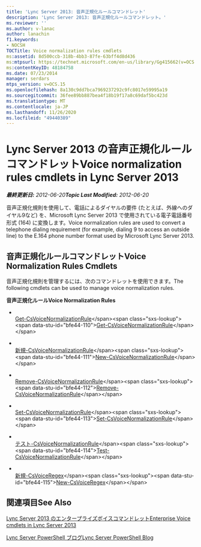 ```yaml
---
title: 'Lync Server 2013: 音声正規化ルールコマンドレット'
description: 'Lync Server 2013: 音声正規化ルールコマンドレット。'
ms.reviewer: ''
ms.author: v-lanac
author: lanachin
f1.keywords:
- NOCSH
TOCTitle: Voice normalization rules cmdlets
ms:assetid: 8d500ccb-318b-4bb3-87fe-63bff4d8d436
ms:mtpsurl: https://technet.microsoft.com/en-us/library/Gg415662(v=OCS.15)
ms:contentKeyID: 48184758
ms.date: 07/23/2014
manager: serdars
mtps_version: v=OCS.15
ms.openlocfilehash: 8a130c9dd7bca7969237292c9fc8017e59995a19
ms.sourcegitcommit: 36fee89bb887bea4f18b19f17a8c69daf5bc423d
ms.translationtype: MT
ms.contentlocale: ja-JP
ms.lasthandoff: 11/26/2020
ms.locfileid: "49440389"
---
```

# <a name="voice-normalization-rules-cmdlets-in-lync-server-2013"></a><span data-ttu-id="bfe44-103">Lync Server 2013 の音声正規化ルールコマンドレット</span><span class="sxs-lookup"><span data-stu-id="bfe44-103">Voice normalization rules cmdlets in Lync Server 2013</span></span>

<div data-xmlns="http://www.w3.org/1999/xhtml">

<div class="topic" data-xmlns="http://www.w3.org/1999/xhtml" data-msxsl="urn:schemas-microsoft-com:xslt" data-cs="https://msdn.microsoft.com/">

<div data-asp="https://msdn2.microsoft.com/asp">



</div>

<div id="mainSection">

<div id="mainBody"><span data-ttu-id="bfe44-104">

<span> </span></span><span class="sxs-lookup"><span data-stu-id="bfe44-104">

<span> </span></span></span>

<span data-ttu-id="bfe44-105">_**最終更新日:** 2012-06-20_</span><span class="sxs-lookup"><span data-stu-id="bfe44-105">_**Topic Last Modified:** 2012-06-20_</span></span>

<span data-ttu-id="bfe44-106">音声正規化規則を使用して、電話によるダイヤルの要件 (たとえば、外線へのダイヤル9など) を、Microsoft Lync Server 2013 で使用されている電子電話番号形式 (164) に変換します。</span><span class="sxs-lookup"><span data-stu-id="bfe44-106">Voice normalization rules are used to convert a telephone dialing requirement (for example, dialing 9 to access an outside line) to the E.164 phone number format used by Microsoft Lync Server 2013.</span></span>

<div>

## <a name="voice-normalization-rules-cmdlets"></a><span data-ttu-id="bfe44-107">音声正規化ルールコマンドレット</span><span class="sxs-lookup"><span data-stu-id="bfe44-107">Voice Normalization Rules Cmdlets</span></span>

<span data-ttu-id="bfe44-108">音声正規化規則を管理するには、次のコマンドレットを使用できます。</span><span class="sxs-lookup"><span data-stu-id="bfe44-108">The following cmdlets can be used to manage voice normalization rules.</span></span>

<span data-ttu-id="bfe44-109">**音声正規化ルール**</span><span class="sxs-lookup"><span data-stu-id="bfe44-109">**Voice Normalization Rules**</span></span>

  - <span></span>  
    <span data-ttu-id="bfe44-110">[Get-CsVoiceNormalizationRule](https://technet.microsoft.com/library/Gg398393(v=OCS.15))</span><span class="sxs-lookup"><span data-stu-id="bfe44-110">[Get-CsVoiceNormalizationRule](https://technet.microsoft.com/library/Gg398393(v=OCS.15))</span></span>

  - <span></span>  
    <span data-ttu-id="bfe44-111">[新規-CsVoiceNormalizationRule](https://technet.microsoft.com/library/Gg398240(v=OCS.15))</span><span class="sxs-lookup"><span data-stu-id="bfe44-111">[New-CsVoiceNormalizationRule](https://technet.microsoft.com/library/Gg398240(v=OCS.15))</span></span>

  - <span></span>  
    <span data-ttu-id="bfe44-112">[Remove-CsVoiceNormalizationRule](https://technet.microsoft.com/library/Gg398501(v=OCS.15))</span><span class="sxs-lookup"><span data-stu-id="bfe44-112">[Remove-CsVoiceNormalizationRule](https://technet.microsoft.com/library/Gg398501(v=OCS.15))</span></span>

  - <span></span>  
    <span data-ttu-id="bfe44-113">[Set-CsVoiceNormalizationRule](https://technet.microsoft.com/library/Gg398491(v=OCS.15))</span><span class="sxs-lookup"><span data-stu-id="bfe44-113">[Set-CsVoiceNormalizationRule](https://technet.microsoft.com/library/Gg398491(v=OCS.15))</span></span>

  - <span></span>  
    <span data-ttu-id="bfe44-114">[テスト-CsVoiceNormalizationRule](https://technet.microsoft.com/library/Gg399003(v=OCS.15))</span><span class="sxs-lookup"><span data-stu-id="bfe44-114">[Test-CsVoiceNormalizationRule](https://technet.microsoft.com/library/Gg399003(v=OCS.15))</span></span>

<!-- end list -->

  - <span></span>  
    <span data-ttu-id="bfe44-115">[新規-CsVoiceRegex](https://technet.microsoft.com/library/Gg412751(v=OCS.15))</span><span class="sxs-lookup"><span data-stu-id="bfe44-115">[New-CsVoiceRegex](https://technet.microsoft.com/library/Gg412751(v=OCS.15))</span></span>

</div>

<div>

## <a name="see-also"></a><span data-ttu-id="bfe44-116">関連項目</span><span class="sxs-lookup"><span data-stu-id="bfe44-116">See Also</span></span>


[<span data-ttu-id="bfe44-117">Lync Server 2013 のエンタープライズボイスコマンドレット</span><span class="sxs-lookup"><span data-stu-id="bfe44-117">Enterprise Voice cmdlets in Lync Server 2013</span></span>](lync-server-2013-enterprise-voice-cmdlets.md)  


[<span data-ttu-id="bfe44-118">Lync Server PowerShell ブログ</span><span class="sxs-lookup"><span data-stu-id="bfe44-118">Lync Server PowerShell Blog</span></span>](https://go.microsoft.com/fwlink/p/?linkid=203150)  
  

<span data-ttu-id="bfe44-119"></div>

</div>

<span> </span>

</div>

</div>

</span><span class="sxs-lookup"><span data-stu-id="bfe44-119"></div>

</div>

<span> </span>

</div>

</div>

</span></span></div>


